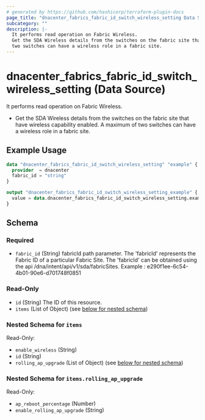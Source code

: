 ```yaml
---
# generated by https://github.com/hashicorp/terraform-plugin-docs
page_title: "dnacenter_fabrics_fabric_id_switch_wireless_setting Data Source - terraform-provider-dnacenter"
subcategory: ""
description: |-
  It performs read operation on Fabric Wireless.
  Get the SDA Wireless details from the switches on the fabric site that have wireless capability enabled. A maximum of
  two switches can have a wireless role in a fabric site.
---
```


# dnacenter_fabrics_fabric_id_switch_wireless_setting (Data Source)

It performs read operation on Fabric Wireless.

- Get the SDA Wireless details from the switches on the fabric site that have wireless capability enabled. A maximum of
two switches can have a wireless role in a fabric site.

## Example Usage

```terraform
data "dnacenter_fabrics_fabric_id_switch_wireless_setting" "example" {
  provider  = dnacenter
  fabric_id = "string"
}

output "dnacenter_fabrics_fabric_id_switch_wireless_setting_example" {
  value = data.dnacenter_fabrics_fabric_id_switch_wireless_setting.example.items
}
```

<!-- schema generated by tfplugindocs -->
## Schema

### Required

- `fabric_id` (String) fabricId path parameter. The 'fabricId' represents the Fabric ID of a particular Fabric Site. The 'fabricId' can be obtained using the api /dna/intent/api/v1/sda/fabricSites.  Example : e290f1ee-6c54-4b01-90e6-d701748f0851

### Read-Only

- `id` (String) The ID of this resource.
- `items` (List of Object) (see [below for nested schema](#nestedatt--items))

<a id="nestedatt--items"></a>
### Nested Schema for `items`

Read-Only:

- `enable_wireless` (String)
- `id` (String)
- `rolling_ap_upgrade` (List of Object) (see [below for nested schema](#nestedobjatt--items--rolling_ap_upgrade))

<a id="nestedobjatt--items--rolling_ap_upgrade"></a>
### Nested Schema for `items.rolling_ap_upgrade`

Read-Only:

- `ap_reboot_percentage` (Number)
- `enable_rolling_ap_upgrade` (String)
